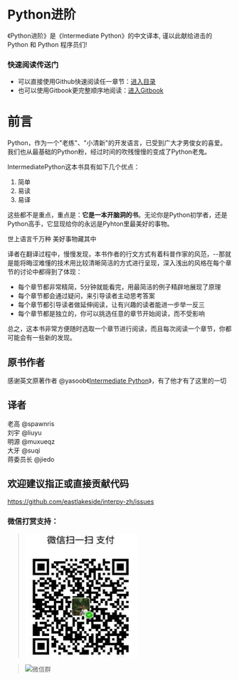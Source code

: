 Python进阶 
=======

《Python进阶》是《Intermediate Python》的中文译本, 谨以此献给进击的 Python 和 Python 程序员们!

### 快速阅读传送门
- 可以直接使用Github快速阅读任一章节：[进入目录](https://github.com/eastlakeside/interpy-zh/blob/master/SUMMARY.md)
- 也可以使用Gitbook更完整顺序地阅读：[进入Gitbook](https://eastlakeside.gitbooks.io/interpy-zh/content/)


# 前言

Python，作为一个"老练"、"小清新"的开发语言，已受到广大才男俊女的喜爱。我们也从最基础的Python粉，经过时间的吹残慢慢的变成了Python老鬼。

IntermediatePython这本书具有如下几个优点：

1. 简单
2. 易读
3. 易译

这些都不是重点，重点是：**它是一本开脑洞的书**。无论你是Python初学者，还是Python高手，它显现给你的永远是Pyhton里最美好的事物。

> 
世上语言千万种
美好事物藏其中

译者在翻译过程中，慢慢发现，本书作者的行文方式有着科普作家的风范，--那就是能将晦涩难懂的技术用比较清晰简洁的方式进行呈现，深入浅出的风格在每个章节的讨论中都得到了体现：
- 每个章节都非常精简，5分钟就能看完，用最简洁的例子精辟地展现了原理
- 每个章节都会通过疑问，来引导读者主动思考答案
- 每个章节都引导读者做延伸阅读，让有兴趣的读者能进一步举一反三
- 每个章节都是独立的，你可以挑选任意的章节开始阅读，而不受影响

总之，这本书非常方便随时选取一个章节进行阅读，而且每次阅读一个章节，你都可能会有一些新的发现。


## 原书作者
感谢英文原著作者 @yasoob《[Intermediate Python](https://github.com/yasoob/intermediatePython)》，有了他才有了这里的一切

## 译者
老高 @spawnris  
刘宇 @liuyu  
明源 @muxueqz  
大牙 @suqi  
蒋委员长 @jiedo

## 欢迎建议指正或直接贡献代码
https://github.com/eastlakeside/interpy-zh/issues


### 微信打赏支持：
> ![wechat_donate](__img/donate.png)

> ![微信群](http://weixin.qq.com/cgi-bin/qrcode?type=user&arg=jhv6N4MIK9IDG4EsaWmnxmNexVuB23%2FhP60VbvUsRE8%3D)

